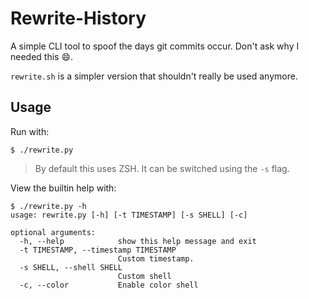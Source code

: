 # Rewrite-History

A simple CLI tool to spoof the days git commits occur. Don't ask why I needed this :smile:.

`rewrite.sh` is a simpler version that shouldn't really be used anymore.

## Usage

Run with:

```
$ ./rewrite.py
```
>By default this uses ZSH. It can be switched using the `-s` flag.

View the builtin help with:
```
$ ./rewrite.py -h
usage: rewrite.py [-h] [-t TIMESTAMP] [-s SHELL] [-c]

optional arguments:
  -h, --help            show this help message and exit
  -t TIMESTAMP, --timestamp TIMESTAMP
                        Custom timestamp.
  -s SHELL, --shell SHELL
                        Custom shell
  -c, --color           Enable color shell
```

